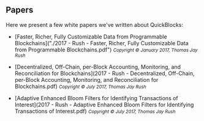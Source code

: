 ## Papers

Here we present a few white papers we've written about QuickBlocks:

- [Faster, Richer, Fully Customizable Data from Programmable Blockchains]("./2017 - Rush - Faster, Richer, Fully Customizable Data from Programmable Blockchains.pdf") <small>*Copyright © January 2017, Thomas Jay Rush*</small>

- [Decentralized, Off-Chain, per-Block Accounting, Monitoring, and Reconciliation for Blockchains](2017 - Rush - Decentralized, Off-Chain, per-Block Accounting, Monitoring, and Reconciliation for Blockchains.pdf) <small>*Copyright © July 2017, Thomas Jay Rush*</small>

- [Adaptive Enhanced Bloom Filters for Identifying Transactions of Interest](2017 - Rush - Adaptive Enhanced Bloom Filters for Identifying Transactions of Interest.pdf) <small>*Copyright © July 2017, Thomas Jay Rush*</small>
